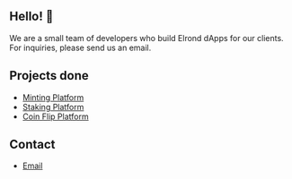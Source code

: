 ## Hello! 👋
We are a small team of developers who build Elrond dApps for our clients. <br>
For inquiries, please send us an email.

## Projects done
- [Minting Platform](https://mint.angrybearsclub.io)
- [Staking Platform](https://staking.angrybearsclub.io)
- [Coin Flip Platform](https://coinflip.angrybearsclub.io)

## Contact
- <a href = "mailto: elronddevs@gmail.com">Email</a>

<!--

**Here are some ideas to get you started:**

🙋‍♀️ A short introduction - what is your organization all about?
🌈 Contribution guidelines - how can the community get involved?
👩‍💻 Useful resources - where can the community find your docs? Is there anything else the community should know?
🍿 Fun facts - what does your team eat for breakfast?
🧙 Remember, you can do mighty things with the power of [Markdown](https://docs.github.com/github/writing-on-github/getting-started-with-writing-and-formatting-on-github/basic-writing-and-formatting-syntax)
-->
